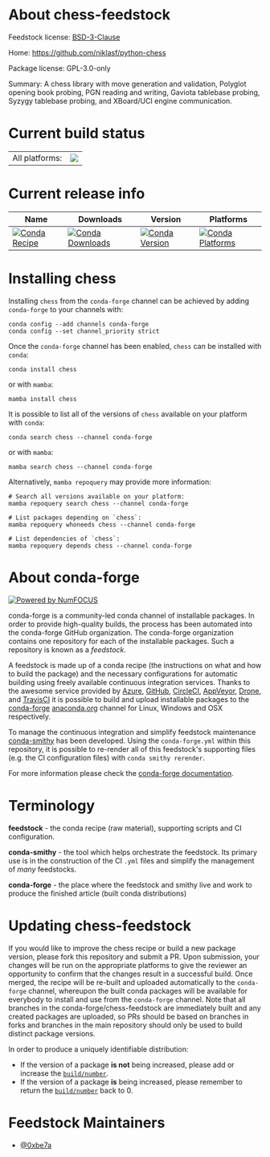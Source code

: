 About chess-feedstock
=====================

Feedstock license: [BSD-3-Clause](https://github.com/conda-forge/chess-feedstock/blob/main/LICENSE.txt)

Home: https://github.com/niklasf/python-chess

Package license: GPL-3.0-only

Summary: A chess library with move generation and validation, Polyglot opening book probing, PGN reading and writing, Gaviota tablebase probing, Syzygy tablebase probing, and XBoard/UCI engine communication.

Current build status
====================


<table><tr><td>All platforms:</td>
    <td>
      <a href="https://dev.azure.com/conda-forge/feedstock-builds/_build/latest?definitionId=21905&branchName=main">
        <img src="https://dev.azure.com/conda-forge/feedstock-builds/_apis/build/status/chess-feedstock?branchName=main">
      </a>
    </td>
  </tr>
</table>

Current release info
====================

| Name | Downloads | Version | Platforms |
| --- | --- | --- | --- |
| [![Conda Recipe](https://img.shields.io/badge/recipe-chess-green.svg)](https://anaconda.org/conda-forge/chess) | [![Conda Downloads](https://img.shields.io/conda/dn/conda-forge/chess.svg)](https://anaconda.org/conda-forge/chess) | [![Conda Version](https://img.shields.io/conda/vn/conda-forge/chess.svg)](https://anaconda.org/conda-forge/chess) | [![Conda Platforms](https://img.shields.io/conda/pn/conda-forge/chess.svg)](https://anaconda.org/conda-forge/chess) |

Installing chess
================

Installing `chess` from the `conda-forge` channel can be achieved by adding `conda-forge` to your channels with:

```
conda config --add channels conda-forge
conda config --set channel_priority strict
```

Once the `conda-forge` channel has been enabled, `chess` can be installed with `conda`:

```
conda install chess
```

or with `mamba`:

```
mamba install chess
```

It is possible to list all of the versions of `chess` available on your platform with `conda`:

```
conda search chess --channel conda-forge
```

or with `mamba`:

```
mamba search chess --channel conda-forge
```

Alternatively, `mamba repoquery` may provide more information:

```
# Search all versions available on your platform:
mamba repoquery search chess --channel conda-forge

# List packages depending on `chess`:
mamba repoquery whoneeds chess --channel conda-forge

# List dependencies of `chess`:
mamba repoquery depends chess --channel conda-forge
```


About conda-forge
=================

[![Powered by
NumFOCUS](https://img.shields.io/badge/powered%20by-NumFOCUS-orange.svg?style=flat&colorA=E1523D&colorB=007D8A)](https://numfocus.org)

conda-forge is a community-led conda channel of installable packages.
In order to provide high-quality builds, the process has been automated into the
conda-forge GitHub organization. The conda-forge organization contains one repository
for each of the installable packages. Such a repository is known as a *feedstock*.

A feedstock is made up of a conda recipe (the instructions on what and how to build
the package) and the necessary configurations for automatic building using freely
available continuous integration services. Thanks to the awesome service provided by
[Azure](https://azure.microsoft.com/en-us/services/devops/), [GitHub](https://github.com/),
[CircleCI](https://circleci.com/), [AppVeyor](https://www.appveyor.com/),
[Drone](https://cloud.drone.io/welcome), and [TravisCI](https://travis-ci.com/)
it is possible to build and upload installable packages to the
[conda-forge](https://anaconda.org/conda-forge) [anaconda.org](https://anaconda.org/)
channel for Linux, Windows and OSX respectively.

To manage the continuous integration and simplify feedstock maintenance
[conda-smithy](https://github.com/conda-forge/conda-smithy) has been developed.
Using the ``conda-forge.yml`` within this repository, it is possible to re-render all of
this feedstock's supporting files (e.g. the CI configuration files) with ``conda smithy rerender``.

For more information please check the [conda-forge documentation](https://conda-forge.org/docs/).

Terminology
===========

**feedstock** - the conda recipe (raw material), supporting scripts and CI configuration.

**conda-smithy** - the tool which helps orchestrate the feedstock.
                   Its primary use is in the construction of the CI ``.yml`` files
                   and simplify the management of *many* feedstocks.

**conda-forge** - the place where the feedstock and smithy live and work to
                  produce the finished article (built conda distributions)


Updating chess-feedstock
========================

If you would like to improve the chess recipe or build a new
package version, please fork this repository and submit a PR. Upon submission,
your changes will be run on the appropriate platforms to give the reviewer an
opportunity to confirm that the changes result in a successful build. Once
merged, the recipe will be re-built and uploaded automatically to the
`conda-forge` channel, whereupon the built conda packages will be available for
everybody to install and use from the `conda-forge` channel.
Note that all branches in the conda-forge/chess-feedstock are
immediately built and any created packages are uploaded, so PRs should be based
on branches in forks and branches in the main repository should only be used to
build distinct package versions.

In order to produce a uniquely identifiable distribution:
 * If the version of a package **is not** being increased, please add or increase
   the [``build/number``](https://docs.conda.io/projects/conda-build/en/latest/resources/define-metadata.html#build-number-and-string).
 * If the version of a package **is** being increased, please remember to return
   the [``build/number``](https://docs.conda.io/projects/conda-build/en/latest/resources/define-metadata.html#build-number-and-string)
   back to 0.

Feedstock Maintainers
=====================

* [@0xbe7a](https://github.com/0xbe7a/)

